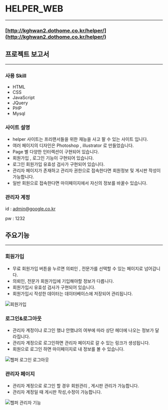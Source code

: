# HELPER_WEB

---

### [http://kghwan2.dothome.co.kr/helper/](http://kghwan2.dothome.co.kr/helper/)

## 프로젝트 보고서

---

### 사용 Skill

- HTML
- CSS
- JavaScript
- JQuery
- PHP
- Mysql

### 사이트 설명

- helper 사이트는 프리랜서들을 위한 재능을 사고 팔 수 있는 사이트 입니다.
- 여러 페이지의 디자인은 Photoshop , illustrator 로 만들었습니다.
- Page 별 다양한 인터렉션이 구현되어 있습니다.
- 회원가입 , 로그인 기능이 구현되어 있습니다.
- 로그인 회원가입 유효성 검사가 구현되어 있습니다.
- 관리자 페이지가 존재하고 관리자 권한으로 접속한다면 회원정보 및 게시판 작성이 가능합니다.
- 일반 회원으로 접속한다면 마이페이지에서 자신의 정보를 바꿀수 있습니다.

### 관리자 계정

id : admin@google.co.kr

pw : 1232


## 주요기능
---

### 회원가입
- 무료 회원가입 버튼을 누르면 의뢰인 , 전문가를 선택할 수 있는 페이지로 넘어갑니다.
- 의뢰인, 전문가 회원가입에 기입해야할 정보가 다릅니다.
- 회원가입시 유효성 검사가 구현되어 있습니다.
- 회원가입시 작성한 데이터는 데이터베이스에 저장되어 관리됩니다.

![회원가입](https://user-images.githubusercontent.com/100986167/231594083-5f8ebcfb-9cbc-416c-8754-1bcbde37baf8.gif)


### 로그인&로그아웃

- 관리자 계정이냐 로그인 했냐 안했냐의 여부에 따라 상단 헤더에 나오는 정보가 달라집니다.
- 관리자 계정으로 로그인하면 관리자 페이지로 갈 수 있는 링크가 생성됩니다.
- 회원으로 로그인 하면 마이페이지로 내 정보를 볼 수 있습니다.

![헬퍼 로그인 로그아웃](https://user-images.githubusercontent.com/100986167/231596607-2664ecf5-cc84-4e98-be97-3785c4424caa.gif)


### 관리자 페이지

- 관리자 계정으로 로그인 할 경우 회원관리 , 게시판 관리가 가능합니다.
- 관리자 계정일 때 게시판 작성,수정이 가능합니다.

![헬퍼 관리자 기능](https://user-images.githubusercontent.com/100986167/231597987-98c9cc00-15ee-4ed8-a332-7bc9e05e7bde.gif)


